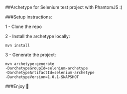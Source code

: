 ##Archetype for Selenium test project with PhantomJS :)

###Setup instructions:

1 - Clone the repo

2 - Install the archetype locally:

    mvn install

3 - Generate the project:

    mvn archetype:generate
    -DarchetypeGroupId=selenium-archetype 
    -DarchetypeArtifactId=selenium-archetype
    -DarchetypeVersion=1.0.1-SNAPSHOT





###Enjoy :tophat:

